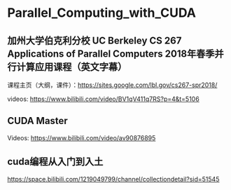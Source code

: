 # Parallel_Computing_with_CUDA

## 加州大学伯克利分校 UC Berkeley CS 267 Applications of Parallel Computers 2018年春季并行计算应用课程（英文字幕）


课程主页（大纲，课件）：https://sites.google.com/lbl.gov/cs267-spr2018/

videos: https://www.bilibili.com/video/BV1qV411q7RS?p=4&t=5106


## CUDA Master

Videos: https://www.bilibili.com/video/av90876895


## cuda编程从入门到入土

https://space.bilibili.com/1219049799/channel/collectiondetail?sid=51545
